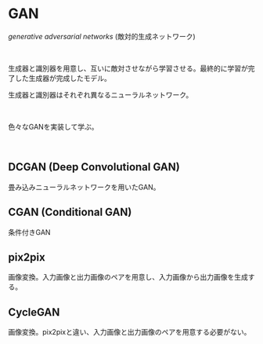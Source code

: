 # GAN

*generative adversarial networks* (敵対的生成ネットワーク)

<br>

生成器と識別器を用意し、互いに敵対させながら学習させる。最終的に学習が完了した生成器が完成したモデル。

生成器と識別器はそれぞれ異なるニューラルネットワーク。

<br>

色々なGANを実装して学ぶ。

<br>

## DCGAN (Deep Convolutional GAN)

畳み込みニューラルネットワークを用いたGAN。

## CGAN (Conditional GAN)

条件付きGAN

## pix2pix

画像変換。入力画像と出力画像のペアを用意し、入力画像から出力画像を生成する。

## CycleGAN

画像変換。pix2pixと違い、入力画像と出力画像のペアを用意する必要がない。